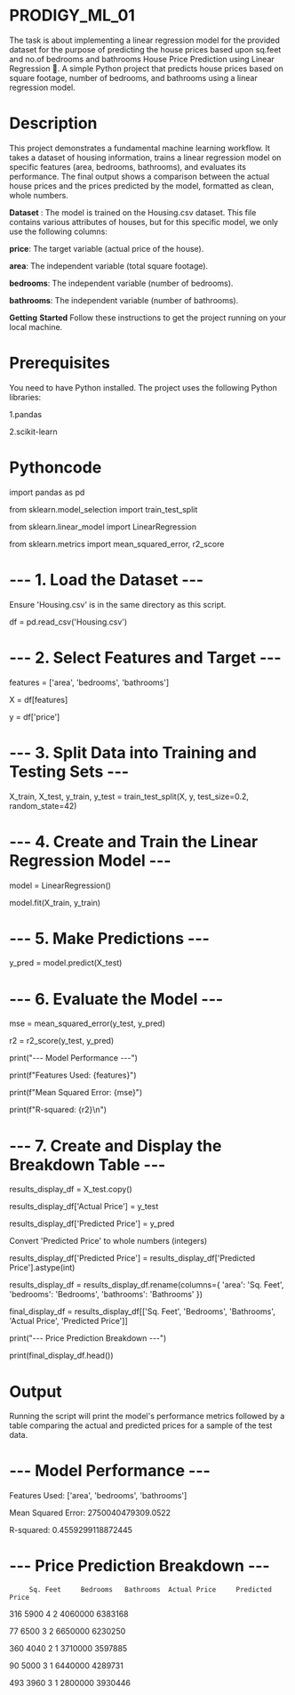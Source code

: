 # PRODIGY_ML_01
The task is about implementing a linear regression model for the provided dataset for the purpose of predicting the house prices based upon sq.feet and no.of bedrooms and bathrooms
House Price Prediction using Linear Regression 🏡.
A simple Python project that predicts house prices based on square footage, number of bedrooms, and bathrooms using a linear regression model.

# Description
This project demonstrates a fundamental machine learning workflow. It takes a dataset of housing information, trains a linear regression model on specific features (area, bedrooms, bathrooms), and evaluates its performance. The final output shows a comparison between the actual house prices and the prices predicted by the model, formatted as clean, whole numbers.

**Dataset** :
The model is trained on the Housing.csv dataset. This file contains various attributes of houses, but for this specific model, we only use the following columns:

**price**: The target variable (actual price of the house).

**area**: The independent variable (total square footage).

**bedrooms**: The independent variable (number of bedrooms).

**bathrooms**: The independent variable (number of bathrooms).

**Getting** **Started**
Follow these instructions to get the project running on your local machine.

# Prerequisites
You need to have Python installed. The project uses the following Python libraries:

1.pandas 


2.scikit-learn

# Pythoncode


import pandas as pd


from sklearn.model_selection import train_test_split


from sklearn.linear_model import LinearRegression


from sklearn.metrics import mean_squared_error, r2_score

# --- 1. Load the Dataset ---

Ensure 'Housing.csv' is in the same directory as this script.

df = pd.read_csv('Housing.csv')

# --- 2. Select Features and Target ---

features = ['area', 'bedrooms', 'bathrooms']

X = df[features]

y = df['price']

# --- 3. Split Data into Training and Testing Sets ---
X_train, X_test, y_train, y_test = train_test_split(X, y, test_size=0.2, random_state=42)

# --- 4. Create and Train the Linear Regression Model ---
model = LinearRegression()

model.fit(X_train, y_train)

# --- 5. Make Predictions ---
y_pred = model.predict(X_test)

# --- 6. Evaluate the Model ---
mse = mean_squared_error(y_test, y_pred)

r2 = r2_score(y_test, y_pred)

print("--- Model Performance ---")

print(f"Features Used: {features}")

print(f"Mean Squared Error: {mse}")

print(f"R-squared: {r2}\n")

# --- 7. Create and Display the Breakdown Table ---
results_display_df = X_test.copy()

results_display_df['Actual Price'] = y_test

results_display_df['Predicted Price'] = y_pred

Convert 'Predicted Price' to whole numbers (integers)

results_display_df['Predicted Price'] = results_display_df['Predicted Price'].astype(int)

results_display_df = results_display_df.rename(columns={
    'area': 'Sq. Feet',
    'bedrooms': 'Bedrooms',
    'bathrooms': 'Bathrooms'
})

final_display_df = results_display_df[['Sq. Feet', 'Bedrooms', 'Bathrooms', 'Actual Price', 'Predicted Price']]

print("--- Price Prediction Breakdown ---")

print(final_display_df.head())
# Output
Running the script will print the model's performance metrics followed by a table comparing the actual and predicted prices for a sample of the test data.

# --- Model Performance ---
Features Used: ['area', 'bedrooms', 'bathrooms']

Mean Squared Error: 2750040479309.0522

R-squared: 0.4559299118872445

# --- Price Prediction Breakdown ---
         Sq. Feet     Bedrooms   Bathrooms  Actual Price     Predicted Price

316      5900         4          2          4060000          6383168

77       6500         3          2          6650000          6230250

360      4040         2          1          3710000          3597885

90       5000         3          1          6440000          4289731

493      3960         3          1          2800000          3930446
